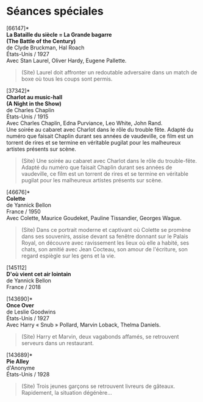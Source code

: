 # Séances spéciales

[66147]*  
**La Bataille du siècle = La Grande bagarre**  
**(The Battle of the Century)**  
de Clyde Bruckman, Hal Roach  
États-Unis / 1927  
Avec Stan Laurel, Oliver Hardy, Eugene Pallette.

> (Site) Laurel doit affronter un redoutable adversaire dans un match de boxe où tous les coups sont permis.

[37342]*  
**Charlot au music-hall**  
**(A Night in the Show)**  
de Charles Chaplin  
États-Unis / 1915  
Avec Charles Chaplin, Edna Purviance, Leo White, John Rand.  
Une soirée au cabaret avec Charlot dans le rôle du trouble fête. Adapté du numéro que faisait Chaplin durant ses années de vaudeville, ce film est un torrent de rires et se termine en véritable pugilat pour les malheureux artistes présents sur scène.

> (Site) Une soirée au cabaret avec Charlot dans le rôle du trouble-fête. Adapté du numéro que faisait Chaplin durant ses années de vaudeville, ce film est un torrent de rires et se termine en véritable pugilat pour les malheureux artistes présents sur scène.

[46676]*  
**Colette**  
de Yannick Bellon  
France / 1950  
Avec Colette, Maurice Goudeket, Pauline Tissandier, Georges Wague.

> (Site) Dans ce portrait moderne et captivant où Colette se promène dans ses souvenirs, assise devant sa fenêtre donnant sur le Palais Royal, on découvre avec ravissement les lieux où elle a habité, ses chats, son amitié avec Jean Cocteau, son amour de l'écriture, son regard espiègle sur les gens et la vie.

[145112]  
**D'où vient cet air lointain**  
de Yannick Bellon  
France / 2018

[143690]*  
**Once Over**  
de Leslie Goodwins  
États-Unis / 1927  
Avec Harry « Snub » Pollard, Marvin Loback, Thelma Daniels.

> (Site) Harry et Marvin, deux vagabonds affamés, se retrouvent serveurs dans un restaurant.

[143689]*  
**Pie Alley**  
d'Anonyme  
États-Unis / 1928

> (Site) Trois jeunes garçons se retrouvent livreurs de gâteaux. Rapidement, la situation dégénère...

